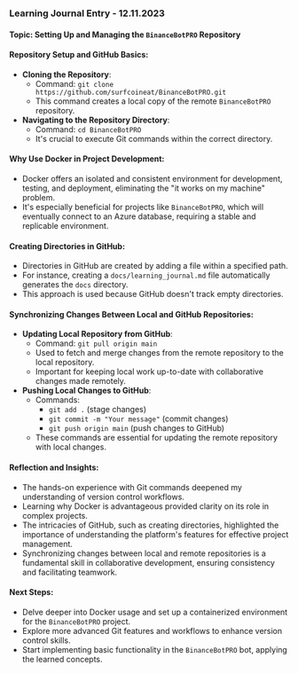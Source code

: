 
### Learning Journal Entry - 12.11.2023

#### **Topic: Setting Up and Managing the `BinanceBotPRO` Repository**

#### **Repository Setup and GitHub Basics**:
- **Cloning the Repository**:
  - Command: `git clone https://github.com/surfcoineat/BinanceBotPRO.git`
  - This command creates a local copy of the remote `BinanceBotPRO` repository.
- **Navigating to the Repository Directory**:
  - Command: `cd BinanceBotPRO`
  - It's crucial to execute Git commands within the correct directory.

#### **Why Use Docker in Project Development**:
- Docker offers an isolated and consistent environment for development, testing, and deployment, eliminating the "it works on my machine" problem.
- It's especially beneficial for projects like `BinanceBotPRO`, which will eventually connect to an Azure database, requiring a stable and replicable environment.

#### **Creating Directories in GitHub**:
- Directories in GitHub are created by adding a file within a specified path.
- For instance, creating a `docs/learning_journal.md` file automatically generates the `docs` directory.
- This approach is used because GitHub doesn't track empty directories.

#### **Synchronizing Changes Between Local and GitHub Repositories**:
- **Updating Local Repository from GitHub**:
  - Command: `git pull origin main`
  - Used to fetch and merge changes from the remote repository to the local repository.
  - Important for keeping local work up-to-date with collaborative changes made remotely.
- **Pushing Local Changes to GitHub**:
  - Commands:
    - `git add .` (stage changes)
    - `git commit -m "Your message"` (commit changes)
    - `git push origin main` (push changes to GitHub)
  - These commands are essential for updating the remote repository with local changes.

#### **Reflection and Insights**:
- The hands-on experience with Git commands deepened my understanding of version control workflows.
- Learning why Docker is advantageous provided clarity on its role in complex projects.
- The intricacies of GitHub, such as creating directories, highlighted the importance of understanding the platform's features for effective project management.
- Synchronizing changes between local and remote repositories is a fundamental skill in collaborative development, ensuring consistency and facilitating teamwork.

#### **Next Steps**:
- Delve deeper into Docker usage and set up a containerized environment for the `BinanceBotPRO` project.
- Explore more advanced Git features and workflows to enhance version control skills.
- Start implementing basic functionality in the `BinanceBotPRO` bot, applying the learned concepts.


